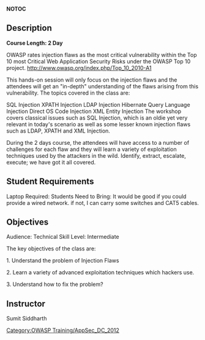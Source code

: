 __NOTOC__

## Description

**Course Length: 2 Day**

OWASP rates injection flaws as the most critical vulnerability within
the Top 10 most Critical Web Application Security Risks under the OWASP
Top 10 project. <http://www.owasp.org/index.php/Top_10_2010-A1>



This hands-on session will only focus on the injection flaws and the
attendees will get an "in-depth" understanding of the flaws arising from
this vulnerability. The topics covered in the class are:



SQL Injection
XPATH Injection
LDAP Injection
Hibernate Query Language Injection
Direct OS Code Injection
XML Entity Injection
The workshop covers classical issues such as SQL Injection, which is an
oldie yet very relevant in today's scenario as well as some lesser known
injection flaws such as LDAP, XPATH and XML Injection.

During the 2 days course, the attendees will have access to a number of
challenges for each flaw and they will learn a variety of exploitation
techniques used by the attackers in the wild. Identify, extract,
escalate, execute; we have got it all covered.

## Student Requirements

Laptop Required: Students Need to Bring: It would be good if you could
provide a wired network. if not, I can carry some switches and CAT5
cables.

## Objectives

Audience: Technical Skill Level: Intermediate

The key objectives of the class are:



1\. Understand the problem of Injection Flaws

2\. Learn a variety of advanced exploitation techniques which hackers
use.

3\. Understand how to fix the problem?

## Instructor

Sumit Siddharth

[Category:OWASP
Training/AppSec_DC_2012](Category:OWASP_Training/AppSec_DC_2012 "wikilink")